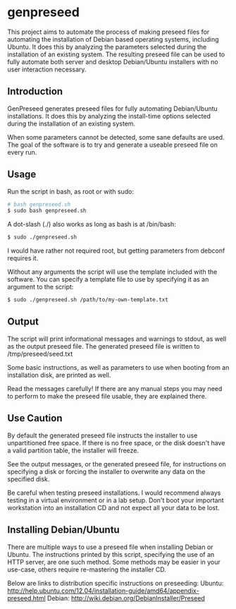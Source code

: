 # genpreseed

This project aims to automate the process of making preseed files for automating the installation of Debian based operating systems, including Ubuntu. It does this by analyzing the parameters selected during the installation of an existing system. The resulting preseed file can be used to fully automate both server and desktop Debian/Ubuntu installers with no user interaction necessary.

## Introduction
GenPreseed generates preseed files for fully automating Debian/Ubuntu
installations. It does this by analyzing the install-time options selected
during the installation of an existing system.

When some parameters cannot be detected, some sane defaults are used. The goal
of the software is to try and generate a useable preseed file on every run.

## Usage
Run the script in bash, as root or with sudo:

```bash
# bash genpreseed.sh
$ sudo bash genpreseed.sh
```

A dot-slash (./) also works as long as bash is at /bin/bash:

```bash
$ sudo ./genpreseed.sh
```

I would have rather not required root, but getting parameters from debconf requires it.

Without any arguments the script will use the template included with the software. You can specify a template file to use by specifying it as an argument to the script:

```bash
$ sudo ./genpreseed.sh /path/to/my-own-template.txt
```

## Output
The script will print informational messages and warnings to stdout, as well as the output preseed file. The generated preseed file is written to /tmp/preseed/seed.txt

Some basic instructions, as well as parameters to use when booting from an installation disk, are printed as well.

Read the messages carefully! If there are any manual steps you may need to perform to make the preseed file usable, they are explained there.

## Use Caution
By default the generated preseed file instructs the installer to use unpartitioned free space. If there is no free space, or the disk doesn't have a valid partition table, the installer will freeze.

See the output messages, or the generated preseed file, for instructions on specifying a disk or forcing the installer to overwrite any data on the specified disk.

Be careful when testing preseed installations. I would recommend always testing in a virtual environment or in a lab setup. Don't boot your important workstation into an installation CD and not expect all your data to be lost.

## Installing Debian/Ubuntu
There are multiple ways to use a preseed file when installing Debian or Ubuntu. The instructions printed by this script, specifying the use of an HTTP server, are one such method. Some methods may be easier in your use-case, others require re-mastering the installer CD.

Below are links to distribution specific instructions on preseeding:
Ubuntu: http://help.ubuntu.com/12.04/installation-guide/amd64/appendix-preseed.html
Debian: http://wiki.debian.org/DebianInstaller/Preseed
